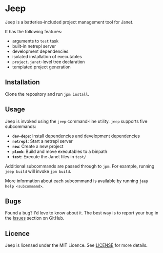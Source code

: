 # Jeep

Jeep is a batteries-included project management tool for Janet.

It has the following features:

- arguments to `test` task
- built-in netrepl server
- development dependencies
- isolated installation of executables
- `project.janet`-level tree declaration
- templated project generation

## Installation

Clone the repository and run `jpm install`.

## Usage

Jeep is invoked using the `jeep` command-line utility. `jeep` supports five
subcommands:

- **`dev-deps`**: Install dependencies and development dependencies
- **`netrepl`**: Start a netrepl server
- **`new`**: Create a new project
- **`plonk`**: Build and move executables to a binpath
- **`test`**: Execute the Janet files in `test/`

Additional subcommands are passed through to `jpm`. For example, running `jeep
build` will invoke `jpm build`.

More information about each subcommand is available by running `jeep help
<subcommand>`.

## Bugs

Found a bug? I'd love to know about it. The best way is to report your bug in
the [Issues][] section on GitHub.

[Issues]: https://github.com/pyrmont/jeep/issues

## Licence

Jeep is licensed under the MIT Licence. See [LICENSE][] for more details.

[LICENSE]: https://github.com/pyrmont/jeep/blob/master/LICENSE
